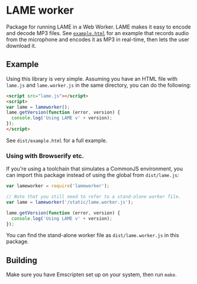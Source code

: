 LAME worker
===========

Package for running LAME in a Web Worker. LAME makes it easy to encode and decode MP3 files. See [`example.html`](http://blixt.nyc/js-lameworker/example.html) for an example that records audio from the microphone and encodes it as MP3 in real-time, then lets the user download it.


Example
-------

Using this library is very simple. Assuming you have an HTML file with `lame.js` and `lame.worker.js` in the same directory, you can do the following:

```html
<script src="lame.js"></script>
<script>
var lame = lameworker();
lame.getVersion(function (error, version) {
  console.log('Using LAME v' + version);
});
</script>
```

See `dist/example.html` for a full example.


### Using with Browserify etc.

If you're using a toolchain that simulates a CommonJS environment, you can import this package instead of using the global from `dist/lame.js`:

```javascript
var lameworker = require('lameworker');

// Note that you still need to refer to a stand-alone worker file.
var lame = lameworker('/static/lame.worker.js');

lame.getVersion(function (error, version) {
  console.log('Using LAME v' + version);
});
```

You can find the stand-alone worker file as `dist/lame.worker.js` in this package.


Building
--------

Make sure you have Emscripten set up on your system, then run `make`.

